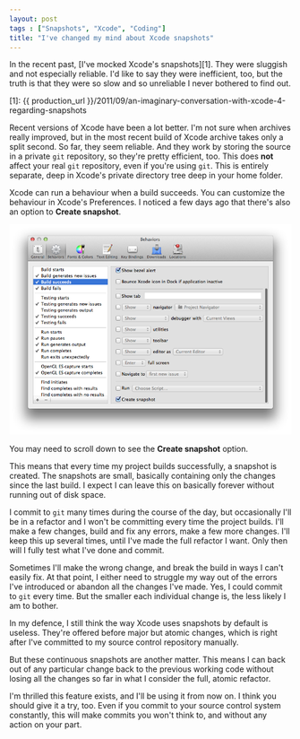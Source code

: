 ```yaml
---
layout: post
tags : ["Snapshots", "Xcode", "Coding"]
title: "I've changed my mind about Xcode snapshots"
---
```

In the recent past, [I've mocked Xcode's snapshots][1]. They were sluggish and not especially reliable. I'd like to say they were inefficient, too, but the truth is that they were so slow and so unreliable I never bothered to find out.

[1]: {{ production_url }}/2011/09/an-imaginary-conversation-with-xcode-4-regarding-snapshots

Recent versions of Xcode have been a lot better. I'm not sure when archives really improved, but in the most recent build of Xcode archive takes only a split second. So far, they seem reliable. And they work by storing the source in a private `git` repository, so they're pretty efficient, too. This does **not** affect your real `git` repository, even if you're using `git`. This is entirely separate, deep in Xcode's private directory tree deep in your home folder.

<!--more-->

Xcode can run a behaviour when a build succeeds. You can customize the behaviour in Xcode's Preferences. I noticed a few days ago that there's also an option to **Create snapshot**.

![Create snapshot](/images/Create-snapshot.png)

You may need to scroll down to see the **Create snapshot** option.

This means that every time my project builds successfully, a snapshot is created. The snapshots are small, basically containing only the changes since the last build. I expect I can leave this on basically forever without running out of disk space.

I commit to `git` many times during the course of the day, but occasionally I'll be in a refactor and I won't be committing every time the project builds. I'll make a few changes, build and fix any errors, make a few more changes. I'll keep this up several times, until I've made the full refactor I want. Only then will I fully test what I've done and commit.

Sometimes I'll make the wrong change, and break the build in ways I can't easily fix. At that point, I either need to struggle my way out of the errors I've introduced or abandon all the changes I've made. Yes, I could commit to `git` every time. But the smaller each individual change is, the less likely I am to bother.

In my defence, I still think the way Xcode uses snapshots by default is useless. They're offered before major but atomic changes, which is right after I've committed to my source control repository manually.

But these continuous snapshots are another matter. This means I can back out of any particular change back to the previous working code without losing all the changes so far in what I consider the full, atomic refactor.

I'm thrilled this feature exists, and I'll be using it from now on. I think you should give it a try, too. Even if you commit to your source control system constantly, this will make commits you won't think to, and without any action on your part.